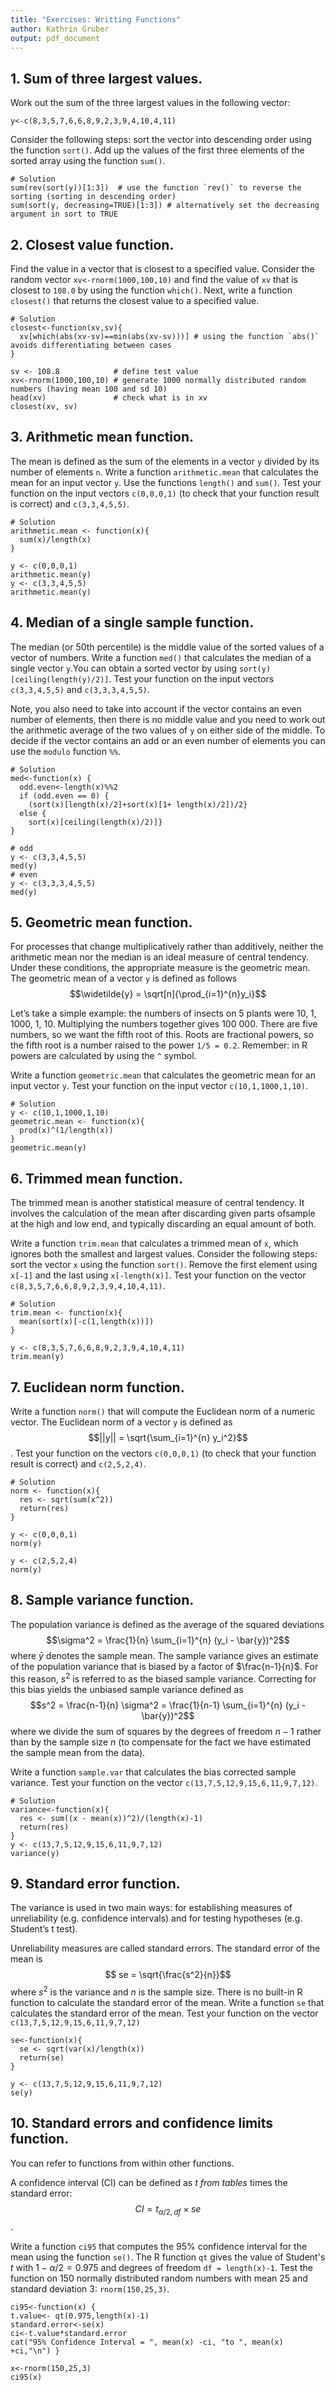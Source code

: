 ```yaml
---
title: "Exercises: Writting Functions"
author: Kathrin Gruber
output: pdf_document
---
```


## 1. Sum of three largest values.

Work out the sum of the three largest values in the following vector:
```{r}
y<-c(8,3,5,7,6,6,8,9,2,3,9,4,10,4,11)
```
Consider the following steps: sort the vector into descending order using the function `sort()`. Add up the values of the first three elements of the sorted array using the function `sum()`.

```{r eval=FALSE, include=FALSE}
# Solution 
sum(rev(sort(y))[1:3])  # use the function `rev()` to reverse the sorting (sorting in descending order)
sum(sort(y, decreasing=TRUE)[1:3]) # alternatively set the decreasing argument in sort to TRUE
```

## 2. Closest value function.
Find the value in a vector that is closest to a specified value. Consider the random vector `xv<-rnorm(1000,100,10)` and find the value of `xv` that is closest to `108.0` by using the function `which()`. Next, write a function `closest()` that returns the closest value to a specified value.

```{r eval=FALSE, include=FALSE}
# Solution
closest<-function(xv,sv){
  xv[which(abs(xv-sv)==min(abs(xv-sv)))] # using the function `abs()` avoids differentiating between cases
}

sv <- 108.8            # define test value
xv<-rnorm(1000,100,10) # generate 1000 normally distributed random numbers (having mean 100 and sd 10)
head(xv)               # check what is in xv
closest(xv, sv)
```

## 3. Arithmetic mean function.
The mean is defined as the sum of the elements in a vector `y` divided by its number of elements `n`. Write a function `arithmetic.mean` that calculates the mean for an input vector `y`. Use the functions `length()` and `sum()`. Test your function on the input vectors `c(0,0,0,1)` (to check that your function result is correct) and `c(3,3,4,5,5)`.

```{r eval=FALSE, include=FALSE}
# Solution
arithmetic.mean <- function(x){
  sum(x)/length(x)
}

y <- c(0,0,0,1)
arithmetic.mean(y)
y <- c(3,3,4,5,5)
arithmetic.mean(y)
```

## 4. Median of a single sample function.
The median (or 50th percentile) is the middle value of the sorted values of a vector of numbers. Write a function `med()` that calculates the median of a single vector `y`.You can obtain a sorted vector by using `sort(y)[ceiling(length(y)/2)]`. Test your function on the input vectors `c(3,3,4,5,5)` and `c(3,3,3,4,5,5)`.

Note, you also need to take into account if the vector contains an even number of elements, then there is no middle value and you need to work out the arithmetic average of the two values of `y` on either side of the middle. To decide if the vector contains an add or an even number of elements you can use the  `modulo` function `%%`.

```{r eval=FALSE, include=FALSE}
# Solution
med<-function(x) {
  odd.even<-length(x)%%2
  if (odd.even == 0) {
    (sort(x)[length(x)/2]+sort(x)[1+ length(x)/2])/2}
  else {
    sort(x)[ceiling(length(x)/2)]}
}

# odd
y <- c(3,3,4,5,5)
med(y)        
# even
y <- c(3,3,3,4,5,5)
med(y)   
```

## 5. Geometric mean function.
For processes that change multiplicatively rather than additively, neither the arithmetic mean nor the median is an ideal measure of central tendency. Under these conditions, the appropriate measure is the geometric mean. The geometric mean of a vector `y` is defined as follows
$$\widetilde{y} = \sqrt[n]{\prod_{i=1}^{n}y_i}$$

Let’s take a simple example: the numbers of insects on 5 plants were 10, 1, 1000, 1, 10. Multiplying the numbers together gives 100 000. There are five numbers, so we want the fifth root of this. Roots are fractional powers, so the fifth root is a number raised to the power `1/5 = 0.2`. Remember: in R powers are calculated by using the `^` symbol.

Write a function `geometric.mean` that calculates the geometric mean for an input vector `y`. Test your function on the input vector `c(10,1,1000,1,10)`.

```{r eval=FALSE, include=FALSE}
# Solution
y <- c(10,1,1000,1,10)
geometric.mean <- function(x){
  prod(x)^(1/length(x))
}
geometric.mean(y)
```

## 6. Trimmed mean function. 
The trimmed mean is another statistical measure of central tendency. It involves the calculation of the mean after discarding given parts ofsample at the high and low end, and typically discarding an equal amount of both. 

Write a function `trim.mean` that calculates a trimmed mean of `x`, which ignores both the smallest and largest values. Consider the following steps: sort the vector `x` using the function `sort()`. Remove the first element using `x[-1]` and the last using `x[-length(x)]`. Test your function on the vector `c(8,3,5,7,6,6,8,9,2,3,9,4,10,4,11)`.

```{r eval=FALSE, include=FALSE}
# Solution
trim.mean <- function(x){
  mean(sort(x)[-c(1,length(x))])
}

y <- c(8,3,5,7,6,6,8,9,2,3,9,4,10,4,11)
trim.mean(y)
```

## 7. Euclidean norm function. 
Write a function `norm()` that will compute the Euclidean norm of a numeric vector. The Euclidean norm of a vector 
`y` is defined as $$||y|| = \sqrt{\sum_{i=1}^{n} y_i^2}$$.
Test your function on the vectors `c(0,0,0,1)` (to check that your function result is correct) and `c(2,5,2,4)`.

```{r eval=FALSE, include=FALSE}
# Solution
norm <- function(x){
  res <- sqrt(sum(x^2))
  return(res)
}

y <- c(0,0,0,1)
norm(y)

y <- c(2,5,2,4)
norm(y)
```

## 8. Sample variance function.
The population variance is defined as the average of the squared deviations 
$$\sigma^2 = \frac{1}{n} \sum_{i=1}^{n} (y_i - \bar{y})^2$$ 
where $\bar{y}$ denotes the sample mean. The sample variance gives an estimate of the population variance that is biased by a factor of $\frac{n-1}{n}$. For this reason, $s^2$ is referred to as the biased sample variance. Correcting for this bias yields the unbiased sample variance defined as 
$$s^2 = \frac{n-1}{n} \sigma^2 = \frac{1}{n-1} \sum_{i=1}^{n} (y_i - \bar{y})^2$$
where we divide the sum of squares by the degrees of freedom $n-1$ rather than by the sample size $n$ (to compensate for the fact we have estimated the sample mean from the data).

Write a function `sample.var` that calculates the bias corrected sample variance. Test your function on the vector `c(13,7,5,12,9,15,6,11,9,7,12)`.

```{r eval=FALSE, include=FALSE}
# Solution
variance<-function(x){
  res <- sum((x - mean(x))^2)/(length(x)-1)
  return(res)
}
y <- c(13,7,5,12,9,15,6,11,9,7,12)
variance(y)
```

## 9. Standard error function.
The variance is used in two main ways: for establishing measures of unreliability (e.g. confidence intervals) and for testing hypotheses (e.g. Student’s t test). 

Unreliability measures are called standard errors. The standard error of the mean is
$$ se = \sqrt{\frac{s^2}{n}}$$
where $s^2$ is the variance and $n$ is the sample size. There is no built-in R function to calculate the standard error of the mean. Write a function `se` that calculates the standard error of the mean. Test your function on the vector `c(13,7,5,12,9,15,6,11,9,7,12)`

```{r}
se<-function(x){
  se <- sqrt(var(x)/length(x))
  return(se)
}

y <- c(13,7,5,12,9,15,6,11,9,7,12)
se(y)
```

## 10. Standard errors and confidence limits function.
You can refer to functions from within other functions. 

A confidence interval (CI) can be defined as *t from tables* times the standard error: $$CI = t_{\alpha/2, df} \times se$$. 

Write a function `ci95` that computes the 95% confidence interval for the mean using the function `se()`. The R function `qt` gives the value of Student's $t$ with $1-\alpha/2 = 0.975$ and degrees of freedom `df = length(x)-1`. Test the function on 150 normally distributed random numbers with mean 25 and standard deviation 3: `rnorm(150,25,3)`.

```{r}
ci95<-function(x) {
t.value<- qt(0.975,length(x)-1)
standard.error<-se(x)
ci<-t.value*standard.error
cat("95% Confidence Interval = ", mean(x) -ci, "to ", mean(x) +ci,"\n") }

x<-rnorm(150,25,3)
ci95(x)
```

